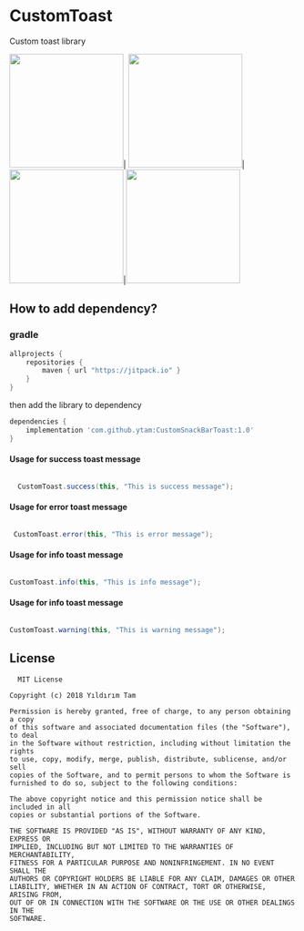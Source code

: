 # CustomToast
Custom toast library

 <img width="200" src="https://user-images.githubusercontent.com/15671434/42749753-68642828-88ed-11e8-920b-94d176d4a32f.png">| <img width="200" src="https://user-images.githubusercontent.com/15671434/42749754-68856204-88ed-11e8-9c1b-cdcee869bc1b.png">|<img width="200" src="https://user-images.githubusercontent.com/15671434/42749755-68a48544-88ed-11e8-9888-8badca914df7.png">|<img width="200" src="https://user-images.githubusercontent.com/15671434/42749756-68c451a8-88ed-11e8-8329-45897dbf1653.png">


## How to add dependency?


### gradle
```groovy
allprojects {
	repositories {
		maven { url "https://jitpack.io" }
	}
}
```

then add the library to dependency

```groovy
dependencies {
	implementation 'com.github.ytam:CustomSnackBarToast:1.0'
}
```



#### Usage for success toast message

```java

  CustomToast.success(this, "This is success message");
```

#### Usage for error toast message

```java

 CustomToast.error(this, "This is error message");
```

#### Usage for info toast message

```java

CustomToast.info(this, "This is info message");
```


#### Usage for info toast message

```java

CustomToast.warning(this, "This is warning message");
```


License
--------


      MIT License

    Copyright (c) 2018 Yıldırım Tam

    Permission is hereby granted, free of charge, to any person obtaining a copy
    of this software and associated documentation files (the "Software"), to deal
    in the Software without restriction, including without limitation the rights
    to use, copy, modify, merge, publish, distribute, sublicense, and/or sell
    copies of the Software, and to permit persons to whom the Software is
    furnished to do so, subject to the following conditions:

    The above copyright notice and this permission notice shall be included in all
    copies or substantial portions of the Software.

    THE SOFTWARE IS PROVIDED "AS IS", WITHOUT WARRANTY OF ANY KIND, EXPRESS OR
    IMPLIED, INCLUDING BUT NOT LIMITED TO THE WARRANTIES OF MERCHANTABILITY,
    FITNESS FOR A PARTICULAR PURPOSE AND NONINFRINGEMENT. IN NO EVENT SHALL THE
    AUTHORS OR COPYRIGHT HOLDERS BE LIABLE FOR ANY CLAIM, DAMAGES OR OTHER
    LIABILITY, WHETHER IN AN ACTION OF CONTRACT, TORT OR OTHERWISE, ARISING FROM,
    OUT OF OR IN CONNECTION WITH THE SOFTWARE OR THE USE OR OTHER DEALINGS IN THE
    SOFTWARE.












